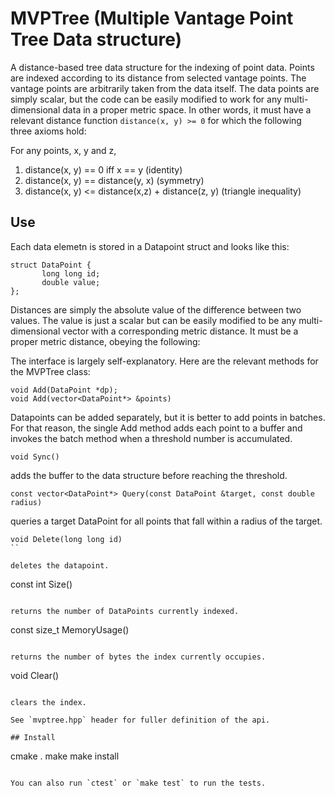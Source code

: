 # MVPTree (Multiple Vantage Point Tree Data structure)

A distance-based tree data structure for the indexing of point
data.  Points are indexed according to its distance from selected
vantage points.  The vantage points are arbitrarily taken from the
data itself.  The data points are simply scalar, but the code
can be easily modified to work for any multi-dimensional data in
a proper metric space.  In other words, it must have a relevant
distance function `distance(x, y) >= 0` for which the following three
axioms hold:

For any points, x, y and z,

1. distance(x, y) == 0 iff x == y  (identity)
2. distance(x, y) == distance(y, x) (symmetry)
2. distance(x, y) <= distance(x,z) + distance(z, y) (triangle inequality)

## Use 

Each data elemetn is stored in a Datapoint struct and looks like
this:

```
struct DataPoint {
	   long long id;
	   double value;	 
};
```

Distances are simply the absolute value of the difference between two values.
The value is just a scalar but can be easily modified to be any multi-dimensional
vector with a corresponding metric distance.  It must be a proper metric distance,
obeying the following:


The interface is largely self-explanatory.  Here are the relevant
methods for the MVPTree class:

```
void Add(DataPoint *dp);
void Add(vector<DataPoint*> &points)
```

Datapoints can be added separately, but it is better to add points in batches.  For that
reason, the single Add method adds each point to a buffer and invokes the batch method when
a threshold number is accumulated.    

```
void Sync()
```

adds the buffer to the data structure before reaching the threshold.


```
const vector<DataPoint*> Query(const DataPoint &target, const double radius)
```

queries a target DataPoint for all points that fall within a radius of the target.


```
void Delete(long long id)
``

deletes the datapoint.

```
const int Size()
```

returns the number of DataPoints currently indexed.

```
const size_t MemoryUsage()
```

returns the number of bytes the index currently occupies.

```
void Clear()
```

clears the index.

See `mvptree.hpp` header for fuller definition of the api.

## Install

```
cmake .
make
make install
```

You can also run `ctest` or `make test` to run the tests.  
